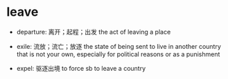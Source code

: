 # leave

- departure: 离开；起程；出发 the act of leaving a place

- exile: 流放；流亡；放逐 the state of being sent to live in another country that is not your own, especially for political reasons or as a punishment
- expel: 驱逐出境 to force sb to leave a country
